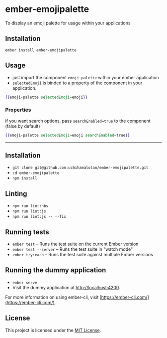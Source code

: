 # ember-emojipalette

To display an emoji palette for usage within your applications


## Installation

```
ember install ember-emojipalette
```

## Usage

- just import the component `emoji-palette` within your ember application
- `selectedEmoji` is binded to a property of the component in your application.
```hbs
{{emoji-palette selectedEmoji=emoji}}
```

### Properties

if you want search options, pass `searchEnabled=true` to the component (false by default)
```hbs
{{emoji-palette selectedEmoji=emoji searchEnabled=true}}
```
---

## Installation

* `git clone git@github.com:uchihamalolan/ember-emojipalette.git`
* `cd ember-emojipalette`
* `npm install`

## Linting

* `npm run lint:hbs`
* `npm run lint:js`
* `npm run lint:js -- --fix`

## Running tests

* `ember test` – Runs the test suite on the current Ember version
* `ember test --server` – Runs the test suite in "watch mode"
* `ember try:each` – Runs the test suite against multiple Ember versions

## Running the dummy application

* `ember serve`
* Visit the dummy application at [http://localhost:4200](http://localhost:4200).

For more information on using ember-cli, visit [https://ember-cli.com/](https://ember-cli.com/).

## License

This project is licensed under the [MIT License](LICENSE.md).

